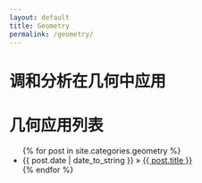 ```yaml
---
layout: default
title: Geometry
permalink: /geometry/
---
```

# 调和分析在几何中应用

<div id="home">
    <h1>几何应用列表</h1>
    <ul class="posts">
        {% for post in site.categories.geometry %}
        <li><span>{{ post.date | date_to_string }}</span> &raquo; <a href="{{ post.url }}">{{ post.title }}</a></li>
        {% endfor %}
    </ul>
</div>
